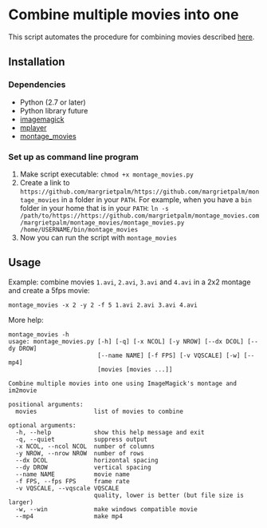 # Combine multiple movies into one

This script automates the procedure for combining movies described [here](https://incenp.org/notes/2012/combining-movies.html).

## Installation

### Dependencies
- Python (2.7 or later)
- Python library future
- [imagemagick](https://www.imagemagick.org/)
- [mplayer](http://www.mplayerhq.hu/design7/news.html)
- [montage_movies](https://github.com/margrietpalm/montage_movies)

### Set up as command line program
1. Make script executable:
    ```chmod +x montage_movies.py```
2. Create a link to `https://github.com/margrietpalm/https://github.com/margrietpalm/montage_movies` in a folder in your `PATH`. For example, when you have a `bin` folder in your home
 that is in your `PATH`: `ln -s /path/to/https://https://github.com/margrietpalm/montage_movies.com/margrietpalm/montage_movies/montage_movies.py /home/USERNAME/bin/montage_movies`
3. Now you can run the script with `montage_movies`


## Usage

Example: combine movies `1.avi`, `2.avi`, `3.avi` and `4.avi` in a 2x2 montage and create a 5fps movie:

```montage_movies -x 2 -y 2 -f 5 1.avi 2.avi 3.avi 4.avi```

More help:

```
montage_movies -h
usage: montage_movies.py [-h] [-q] [-x NCOL] [-y NROW] [--dx DCOL] [--dy DROW]
                         [--name NAME] [-f FPS] [-v VQSCALE] [-w] [--mp4]
                         [movies [movies ...]]

Combine multiple movies into one using ImageMagick's montage and im2movie

positional arguments:
  movies                list of movies to combine

optional arguments:
  -h, --help            show this help message and exit
  -q, --quiet           suppress output
  -x NCOL, --ncol NCOL  number of columns
  -y NROW, --nrow NROW  number of rows
  --dx DCOL             horizontal spacing
  --dy DROW             vertical spacing
  --name NAME           movie name
  -f FPS, --fps FPS     frame rate
  -v VQSCALE, --vqscale VQSCALE
                        quality, lower is better (but file size is larger)
  -w, --win             make windows compatible movie
  --mp4                 make mp4

```


